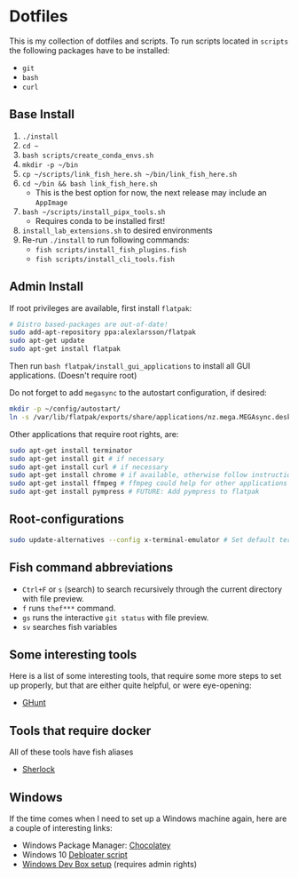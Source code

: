 # Dotfiles

This is my collection of dotfiles and scripts.
To run scripts located in `scripts` the following
packages have to be installed:
- `git`
- `bash`
- `curl`

## Base Install
1. `./install`
1. `cd ~`
1. `bash scripts/create_conda_envs.sh`
1. `mkdir -p ~/bin`
1. `cp ~/scripts/link_fish_here.sh ~/bin/link_fish_here.sh`
1. `cd ~/bin && bash link_fish_here.sh`
    - This is the best option for now, the next release may include an `AppImage`
1. `bash ~/scripts/install_pipx_tools.sh`
    - Requires conda to be installed first!
1. `install_lab_extensions.sh` to desired environments
1. Re-run `./install` to run following commands:
    - `fish scripts/install_fish_plugins.fish`
    - `fish scripts/install_cli_tools.fish`

## Admin Install
If root privileges are available, first install `flatpak`:
```bash
# Distro based-packages are out-of-date!
sudo add-apt-repository ppa:alexlarsson/flatpak
sudo apt-get update
sudo apt-get install flatpak
```
Then run `bash flatpak/install_gui_applications` to install all GUI applications. (Doesn't require root)

Do not forget to add `megasync` to the autostart configuration, if desired:
```bash
mkdir -p ~/config/autostart/
ln -s /var/lib/flatpak/exports/share/applications/nz.mega.MEGAsync.desktop ~/.config/autostart/
```

Other applications that require root rights, are:
```bash
sudo apt-get install terminator
sudo apt-get install git # if necessary
sudo apt-get install curl # if necessary
sudo apt-get install chrome # if available, otherwise follow instruction to install package
sudo apt-get install ffmpeg # ffmpeg could help for other applications
sudo apt-get install pympress # FUTURE: Add pympress to flatpak
```

## Root-configurations
```bash
sudo update-alternatives --config x-terminal-emulator # Set default terminal to terminator; Doesn't affect nautilus settings
```

## Fish command abbreviations
- `Ctrl+F` or `s` (search) to search recursively through the current directory with file preview.
- `f` runs `thef***` command.
- `gs` runs the interactive `git status` with file preview.
- `sv` searches fish variables

## Some interesting tools
Here is a list of some interesting tools, that require some more steps to set up properly, but
that are either quite helpful, or were eye-opening:
- [GHunt](https://github.com/mxrch/GHunt)

## Tools that require docker
All of these tools have fish aliases
- [Sherlock](https://github.com/sherlock-project/sherlock)

## Windows
If the time comes when I need to set up a Windows machine again, here are a couple of
interesting links:
- Windows Package Manager: [Chocolatey](https://chocolatey.org/)
- Windows 10 [Debloater script](https://github.com/Sycnex/Windows10Debloater)
- [Windows Dev Box setup](https://github.com/Microsoft/windows-dev-box-setup-scripts) (requires admin rights)
